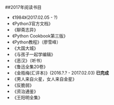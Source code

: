 ##2017年阅读书目

- 《1984》(2017.02.05 - ?)
- 《Python3官方文档》
- 《聊斋志异》
- 《Python Cookbook第三版》
- 《Python教程》（廖雪峰）
- 《大国大城》
- 《与孩子一起学编辑》
- 《恶汉》（听书）
- 《鲁迅全集20卷》
- 《金瓶梅(汇评本)》(2016.?.? - 2017.02.03) **已完成**
- 《男人来自火星，女人来自金星》
- 《反脆弱》
- 《资治通鉴》
- 《王阳明全集》

